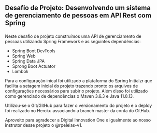 ## Desafio de Projeto: Desenvolvendo um sistema de gerenciamento de pessoas em API Rest com Spring
###
Neste desafio de projeto construímos uma API de gerenciamento de pessoas utilizando Spring Framework
e as seguintes dependências:
* Spring Boot DevTools
* Spring Web
* Spring Data JPA
* Sprong Boot Actuator
* Lombok

Para a configuração inical foi utilizado a plataforma do Spring Initialzr
que facilita a setagem inicial do projeto trazendo pronto os arquivos
de configurações necessários para subir o projeto.
Além disso foi utilizado como gerenciado de dependências o Maven
3.6.3 e Java 11.0.13.

Utilizou-se o Git/GitHub para fazer o versionamento do projeto
e o deploy foi realizado no Heroku associando a branch master da conta
do GitHub.

Aproveito para agradecer a Digital Innovation One e igualmente
ao nosso instrutor desse projeto o @rpeleias-v1.
